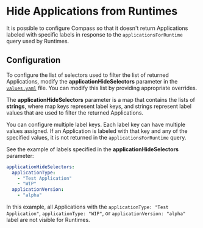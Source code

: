 # Hide Applications from Runtimes

It is possible to configure Compass so that it doesn't return Applications labeled with specific labels in response to the `applicationsForRuntime` query used by Runtimes. 

## Configuration

To configure the list of selectors used to filter the list of returned Applications, modify the **applicationHideSelectors** parameter in the [`values.yaml`](https://github.com/kyma-incubator/compass/blob/master/chart/compass/charts/director/values.yaml) file. You can modify this list by providing appropriate overrides.

The **applicationHideSelectors** parameter is a map that contains the lists of **strings**, where map keys represent label keys, and strings represent label values that are used to filter the returned Applications.

You can configure multiple label keys. Each label key can have multiple values assigned. If an Application is labeled with that key and any of the specified values, it is not returned in the `applicationsForRuntime` query.

See the example of labels specified in the **applicationHideSelectors** parameter:
```yaml
applicationHideSelectors:
  applicationType:
    - "Test Application"
    - "WIP"
  applicationVersion:
    - "alpha"  
```

In this example, all Applications with the `applicationType: "Test Application"`, `applicationType: "WIP"`, or `applicationVersion: "alpha"` label are not visible for Runtimes.
